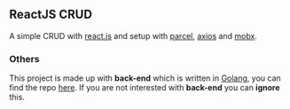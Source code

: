 ## ReactJS CRUD

A simple CRUD with [react.js](https://reactjs.org/) and setup with [parcel](https://parceljs.org/), [axios](https://github.com/axios/axios) and [mobx](https://github.com/mobxjs/mobx).

### Others
This project is made up with **back-end** which is written in [Golang](https://golang.org/), you can find the repo [here](https://github.com/aibrahim3546/go-rest-api). If you are not interested with **back-end** you can **ignore** this.

